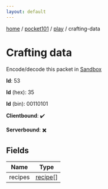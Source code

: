 ```yaml
---
layout: default
---
```


[home](/)  /  [pocket101](/protocol/pocket101)  /  [play](/protocol/pocket101/play)  /  crafting-data

# Crafting data

Encode/decode this packet in [Sandbox](../../../sandbox/pocket101#Play.CraftingData)

**Id**: 53

**Id** (hex): 35

**Id** (bin): 00110101

**Clientbound**: ✔️

**Serverbound**: ✖️

## Fields

Name | Type
---|---
recipes | [recipe](/protocol/pocket101/types/recipe)[]

